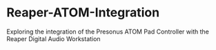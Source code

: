# Reaper-ATOM-Integration
Exploring the integration of the Presonus ATOM Pad Controller with the Reaper Digital Audio Workstation
